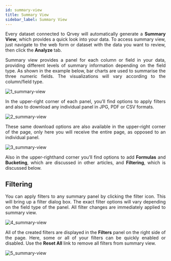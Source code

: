 ```yaml
---
id: summary-view
title: Summary View
sidebar_label: Summary View
---
```


<div style="text-align: justify">

Every dataset connected to Qrvey will automatically generate a **Summary View**, which provides a quick look into your data. To access summary view, just navigate to the web form or dataset with the data you want to review, then click the **Analyze** tab.

Summary view provides a panel for each column or field in your data, providing different levels of summary information depending on the field type. As shown in the example below, bar charts are used to summarise the three numeric fields. The visualizations will vary according to the column/field type. 

![1_summary-view](https://s3.amazonaws.com/cdn.qrvey.com/documentation_assets/ui-docs/dataviews/3.4.3.5_summary-view/1_summary-view.png#thumbnail)

In the upper-right corner of each panel, you’ll find options to apply filters and also to download any individual panel in JPG, PDF or CSV formats.

![2_summary-view](https://s3.amazonaws.com/cdn.qrvey.com/documentation_assets/ui-docs/dataviews/3.4.3.5_summary-view/2_summary-view.png#thumbnail-60)

These same download options are also available in the upper-right corner of the page, only here you will receive the entire page, as opposed to an individual panel.

![3_summary-view](https://s3.amazonaws.com/cdn.qrvey.com/documentation_assets/ui-docs/dataviews/3.4.3.5_summary-view/3_summary-view.png#thumbnail-60)

Also in the upper-righthand corner you’ll find options to add **Formulas** and **Bucketing**, which are discussed in other articles, and **Filtering**, which is discussed below.

## Filtering
You can apply filters to any summary panel by clicking the filter icon. This will bring up a filter dialog box. The exact filter options will vary depending on the field type of the panel. All filter changes are immediately applied to summary view.

![4_summary-view](https://s3.amazonaws.com/cdn.qrvey.com/documentation_assets/ui-docs/dataviews/3.4.3.5_summary-view/4_summary-view.png#thumbnail)

All of the created filters are displayed in the **Filters** panel on the right side of the page. Here, some or all of your filters can be quickly enabled or disabled. Use the **Reset All** link to remove all filters from summary view.

![5_summary-view](https://s3.amazonaws.com/cdn.qrvey.com/documentation_assets/ui-docs/dataviews/3.4.3.5_summary-view/5_summary-view.png#thumbnail-40)
